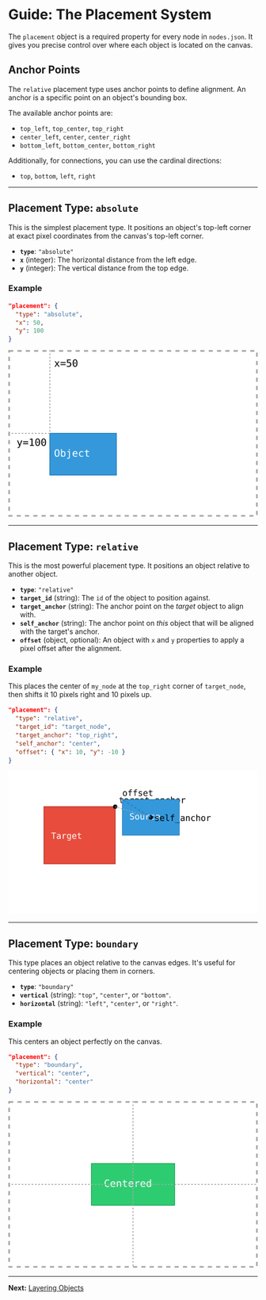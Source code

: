 # Guide: The Placement System

The `placement` object is a required property for every node in `nodes.json`. It gives you precise control over where each object is located on the canvas.

## Anchor Points

The `relative` placement type uses anchor points to define alignment. An anchor is a specific point on an object's bounding box.

The available anchor points are:
-   `top_left`, `top_center`, `top_right`
-   `center_left`, `center`, `center_right`
-   `bottom_left`, `bottom_center`, `bottom_right`

Additionally, for connections, you can use the cardinal directions:
-   `top`, `bottom`, `left`, `right`

---

## Placement Type: `absolute`

This is the simplest placement type. It positions an object's top-left corner at exact pixel coordinates from the canvas's top-left corner.

-   **`type`**: `"absolute"`
-   **`x`** (integer): The horizontal distance from the left edge.
-   **`y`** (integer): The vertical distance from the top edge.

### Example
```json
"placement": {
  "type": "absolute",
  "x": 50,
  "y": 100
}
```
![Absolute Placement Example](../images/placement_absolute_example.svg)

---

## Placement Type: `relative`

This is the most powerful placement type. It positions an object relative to another object.

-   **`type`**: `"relative"`
-   **`target_id`** (string): The `id` of the object to position against.
-   **`target_anchor`** (string): The anchor point on the *target* object to align with.
-   **`self_anchor`** (string): The anchor point on *this* object that will be aligned with the target's anchor.
-   **`offset`** (object, optional): An object with `x` and `y` properties to apply a pixel offset after the alignment.

### Example

This places the center of `my_node` at the `top_right` corner of `target_node`, then shifts it 10 pixels right and 10 pixels up.

```json
"placement": {
  "type": "relative",
  "target_id": "target_node",
  "target_anchor": "top_right",
  "self_anchor": "center",
  "offset": { "x": 10, "y": -10 }
}
```
![Relative Placement Example](../images/placement_relative_example.svg)

---

## Placement Type: `boundary`

This type places an object relative to the canvas edges. It's useful for centering objects or placing them in corners.

-   **`type`**: `"boundary"`
-   **`vertical`** (string): `"top"`, `"center"`, or `"bottom"`.
-   **`horizontal`** (string): `"left"`, `"center"`, or `"right"`.

### Example

This centers an object perfectly on the canvas.

```json
"placement": {
  "type": "boundary",
  "vertical": "center",
  "horizontal": "center"
}
```
![Boundary Placement Example](../images/placement_boundary_example.svg)

---
**Next:** [Layering Objects](./layering.md)
